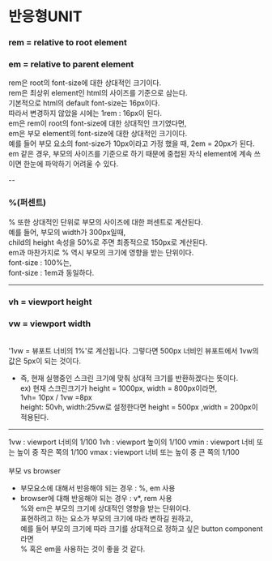 # 반응형UNIT

### rem = relative to root element

### em = relative to parent element

rem은 root의 font-size에 대한 상대적인 크기이다. </br>
rem은 최상위 element인 html의 사이즈를 기준으로 삼는다.</br>
기본적으로 html의 default font-size는 16px이다.</br>
따라서 변경하지 않았을 시에는 1rem : 16px이 된다.
</br>
em은 rem이 root의 font-size에 대한 상대적인 크기였다면,</br>
em은 부모 element의 font-size에 대한 상대적인 크기이다.
</br>
예를 들어 부모 요소의 font-size가 10px이라고 가정 했을 때, 2em = 20px가 된다.
</br>
em 같은 경우, 부모의 사이즈를 기준으로 하기 때문에 중첩된 자식 element에 계속 쓰이면 한눈에 파악하기 어려울 수 있다.
</br>

--

### %(퍼센트)

% 또한 상대적인 단위로 부모의 사이즈에 대한 퍼센트로 계산된다. </br>
예를 들어, 부모의 width가 300px일때, </br>
child의 height 속성을 50%로 주면 최종적으로 150px로 계산된다.
</br>
em과 마찬가지로 % 역시 부모의 크기에 영향을 받는 단위이다.
</br>
font-size : 100%는,</br>
font-size : 1em과 동일하다.
</br>

---

### vh = viewport height

### vw = viewport width

</br>
'1vw = 뷰포트 너비의 1%'로 계산됩니다.
그렇다면 500px 너비인 뷰포트에서 1vw의 값은 5px이 되는 것이다.
</br>

- 즉, 현재 실행중인 스크린 크기에 맞춰 상대적 크기를 반환하겠다는 뜻이다.</br>
  ex) 현재 스크린크기가 height = 1000px, width = 800px이라면, </br>
  1vh= 10px / 1vw =8px</br>
  height: 50vh, width:25vw로 설정한다면 height = 500px ,width = 200px이 적용된다.

---

1vw : viewport 너비의 1/100
1vh : viewport 높이의 1/100
vmin : viewport 너비 또는 높이 중 작은 쪽의 1/100
vmax : viewport 너비 또는 높이 중 큰 쪽의 1/100
</br>
</br>
부모 vs browser

- 부모요소에 대해서 반응해야 되는 경우 : %, em 사용
- browser에 대해 반응해야 되는 경우 : v\*, rem 사용
  </br>
  %와 em은 부모의 크기에 상대적인 영향을 받는 단위이다. </br>
  표현하려고 하는 요소가 부모의 크기에 따라 변하길 원하고,</br>
  예를 들어 부모의 크기에 따라 크기를 상대적으로 정하고 싶은 button component라면 </br>
  % 혹은 em을 사용하는 것이 좋을 것 같다.
